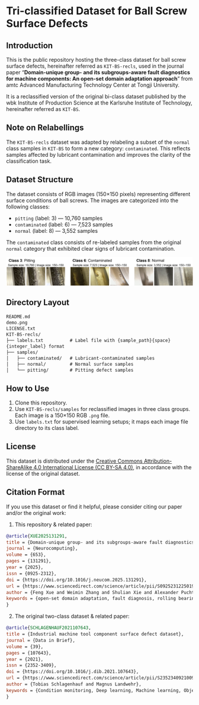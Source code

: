 # Tri-classified Dataset for Ball Screw Surface Defects

## Introduction

This is the public repository hosting the three-class dataset for ball screw surface defects, hereinafter referred as ``KIT-BS-recls``, used in the journal paper “**Domain-unique group- and its subgroups-aware fault diagnostics for machine components: An open-set domain adaptation approach**” from amtc Advanced Manufacturing Technology Center at Tongji University. 

It is a reclassified version of the original bi-class dataset published by the wbk Institute of Production Science at the Karlsruhe Institute of Technology, hereinafter referred as ``KIT-BS``.

## Note on Relabellings

The `KIT-BS-recls` dataset was adapted by relabeling a subset of the `normal` class samples in `KIT-BS` to form a new category: `contaminated`. This reflects samples affected by lubricant contamination and improves the clarity of the classification task.

## Dataset Structure

The dataset consists of RGB images (150×150 pixels) representing different surface conditions of ball screws. The images are categorized into the following classes:

- `pitting` (label: 3) — 10,760 samples  
- `contaminated` (label: 6) — 7,523 samples  
- `normal` (label: 8) — 3,552 samples  

The `contaminated` class consists of re-labeled samples from the original `normal` category that exhibited clear signs of lubricant contamination.

![demo](demo.png)

## Directory Layout

```
README.md
demo.png
LICENSE.txt
KIT-BS-recls/
├── labels.txt        	# Label file with {sample_path}{space}{integer_label} format
├── samples/
│   ├── contaminated/ 	# Lubricant-contaminated samples
│   ├── normal/       	# Normal surface samples
│   └── pitting/      	# Pitting defect samples
```

## How to Use

1. Clone this repository.
2. Use `KIT-BS-recls/samples` for reclassified images in three class groups. Each image is a 150×150 RGB `.png` file.
3. Use `labels.txt` for supervised learning setups; it maps each image file directory to its class label.

## License

This dataset is distributed under the [Creative Commons Attribution-ShareAlike 4.0 International License (CC BY-SA 4.0)](https://creativecommons.org/licenses/by-sa/4.0/), in accordance with the license of the original dataset.  

## Citation Format

If you use this dataset or find it helpful, please consider citing our paper and/or the original work:

1. This repository & related paper: 

```BibTex
@article{XUE2025131291,
title = {Domain-unique group- and its subgroups-aware fault diagnostics for machine components: An open-set domain adaptation approach},
journal = {Neurocomputing},
volume = {653},
pages = {131291},
year = {2025},
issn = {0925-2312},
doi = {https://doi.org/10.1016/j.neucom.2025.131291},
url = {https://www.sciencedirect.com/science/article/pii/S0925231225019630},
author = {Feng Xue and Weimin Zhang and Shulian Xie and Alexander Puchta and Jürgen Fleischer},
keywords = {open-set domain adaptation, fault diagnosis, rolling bearing, ball screw, adversarial learning, transfer learning}
}
```

2. The original two-class dataset & related paper: 

```BibTex
@article{SCHLAGENHAUF2021107643,
title = {Industrial machine tool component surface defect dataset},
journal = {Data in Brief},
volume = {39},
pages = {107643},
year = {2021},
issn = {2352-3409},
doi = {https://doi.org/10.1016/j.dib.2021.107643},
url = {https://www.sciencedirect.com/science/article/pii/S2352340921009185},
author = {Tobias Schlagenhauf and Magnus Landwehr},
keywords = {Condition monitoring, Deep learning, Machine learning, Object detection, Semantic segmentation, Instance segmentation, Classification, Dataset}
}
```

